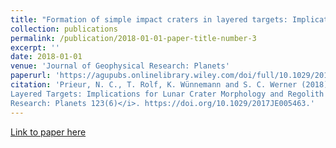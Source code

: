 ```yaml
---
title: "Formation of simple impact craters in layered targets: Implications for lunar crater morphology and regolith thickness."
collection: publications 
permalink: /publication/2018-01-01-paper-title-number-3 
excerpt: '' 
date: 2018-01-01 
venue: 'Journal of Geophysical Research: Planets'
paperurl: 'https://agupubs.onlinelibrary.wiley.com/doi/full/10.1029/2017JE005463'
citation: 'Prieur, N. C., T. Rolf, K. Wünnemann and S. C. Werner (2018). &quot;Formation of Simple Impact Craters in
Layered Targets: Implications for Lunar Crater Morphology and Regolith Thickness.&quot; <i>Journal of Geophysical
Research: Planets 123(6)</i>. https://doi.org/10.1029/2017JE005463.'
---
```


[Link to paper here](https://agupubs.onlinelibrary.wiley.com/doi/full/10.1029/2017JE005463)
